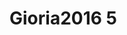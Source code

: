 <a name="material" />

# Gioria2016 5
<script type="application/ld+json">
  {
    "@context": "https://schema.org/",
    "@type": "ChemicalSubstance",
    "http://purl.org/dc/terms/conformsTo":
      {
        "@type": "CreativeWork",
        "@id": "https://bioschemas.org/profiles/ChemicalSubstance/0.4-RELEASE/"
      },
    "@id": "https://egonw.github.io/nanowiki/nanowiki446.html#material",
    "name": "Gioria2016 5",
    "sameAs": "http://127.0.0.1/mediawiki/index.php/Special:URIResolver/Gioria2016_5"
  }
</script>

